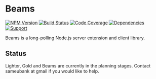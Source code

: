 # Beams

[![NPM Version](https://badge.fury.io/js/beams.png)](http://badge.fury.io/js/beams)
[![Build Status](https://travis-ci.org/zerious/beams.png?branch=master)](https://travis-ci.org/zerious/beams)
[![Code Coverage](https://coveralls.io/repos/zerious/beams/badge.png?branch=master)](https://coveralls.io/r/zerious/beams)
[![Dependencies](https://david-dm.org/zerious/beams.png?theme=shields.io)](https://david-dm.org/zerious/beams)
[![Support](http://img.shields.io/gittip/zerious.png)](https://www.gittip.com/zerious/)

Beams is a long-polling Node.js server extension and client library.

## Status

Lighter, Gold and Beams are currently in the planning stages.
Contact sameubank at gmail if you would like to help.